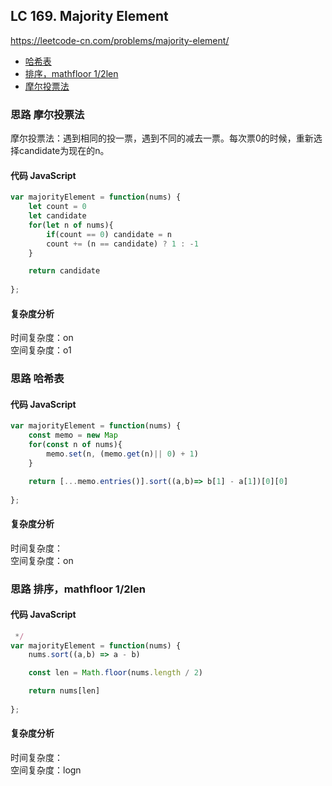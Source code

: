 ## LC 169. Majority Element
https://leetcode-cn.com/problems/majority-element/
- [哈希表](#思路-哈希表)
- [排序，mathfloor 1/2len](#思路-排序，mathfloor-1/2len)
- [摩尔投票法](#思路-摩尔投票法)


### 思路 摩尔投票法
摩尔投票法：遇到相同的投一票，遇到不同的减去一票。每次票0的时候，重新选择candidate为现在的n。
#### 代码 JavaScript

```JavaScript
var majorityElement = function(nums) {
    let count = 0
    let candidate 
    for(let n of nums){
        if(count == 0) candidate = n
        count += (n == candidate) ? 1 : -1
    }

    return candidate
    
};

```

#### 复杂度分析
时间复杂度：on </br>
空间复杂度：o1


### 思路 哈希表
#### 代码 JavaScript

```JavaScript
var majorityElement = function(nums) {
    const memo = new Map 
    for(const n of nums){
        memo.set(n, (memo.get(n)|| 0) + 1)
    }

    return [...memo.entries()].sort((a,b)=> b[1] - a[1])[0][0]
    
};

```

#### 复杂度分析
时间复杂度： </br>
空间复杂度：on


### 思路 排序，mathfloor 1/2len

#### 代码 JavaScript

```JavaScript
 */
var majorityElement = function(nums) {
    nums.sort((a,b) => a - b)

    const len = Math.floor(nums.length / 2)

    return nums[len]
    
};

```

#### 复杂度分析
时间复杂度： </br>
空间复杂度：logn




